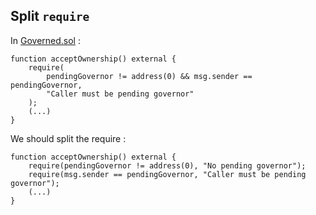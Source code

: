 ## Split `require`

In [Governed.sol](https://github.com/code-423n4/2022-10-thegraph/blob/309a188f7215fa42c745b136357702400f91b4ff/contracts/governance/Governed.sol#L55) : 

```solidity
function acceptOwnership() external {
    require(
        pendingGovernor != address(0) && msg.sender == pendingGovernor,
        "Caller must be pending governor"
    );
    (...)
}
```

We should split the require : 

```solidity
function acceptOwnership() external {
    require(pendingGovernor != address(0), "No pending governor"); 
    require(msg.sender == pendingGovernor, "Caller must be pending governor");
    (...)
}
```